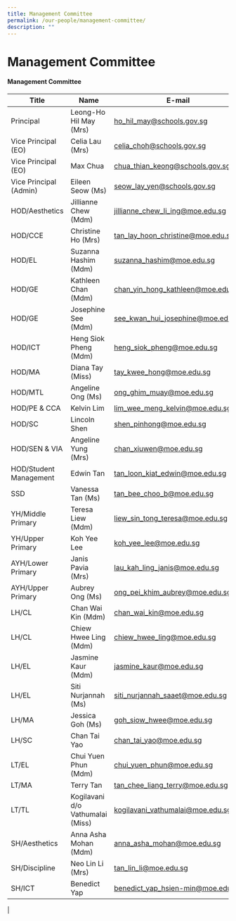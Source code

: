 ```yaml
---
title: Management Committee
permalink: /our-people/management-committee/
description: ""
---
```

# **Management Committee**


  
#### Management Committee



| Title | Name | E-mail |
| -------- | -------- | -------- |
|	Principal	|	Leong-Ho Hil May (Mrs)	|[ho_hil_may@schools.gov.sg](mailto:ho_hil_may@schools.gov.sg)|
|	Vice Principal (EO)	|	Celia Lau (Mrs) 	|	[celia_choh@schools.gov.sg](mailto:celia_choh@schools.gov.sg)|
|	Vice Principal (EO)	|	Max Chua 	|	[chua_thian_keong@schools.gov.sg](mailto:chua_thian_keong@schools.gov.sg)|
|	Vice Principal (Admin)	|	Eileen Seow (Ms)	|[seow_lay_yen@schools.gov.sg](mailto:seow_lay_yen@schools.gov.sg)|
|	HOD/Aesthetics	|	Jillianne Chew (Mdm)	|[jillianne_chew_li_ing@moe.edu.sg](mailto:jillianne_chew_li_ing@moe.edu.sg)|
|	HOD/CCE	|	Christine Ho (Mrs)	|[tan_lay_hoon_christine@moe.edu.sg](mailto:tan_lay_hoon_christine@moe.edu.sg)|
|	HOD/EL	|	Suzanna Hashim (Mdm)	|	[suzanna_hashim@moe.edu.sg](mailto:suzanna_hashim@moe.edu.sg)|
|	HOD/GE	|	Kathleen Chan (Mdm) 	|[chan_yin_hong_kathleen@moe.edu.sg](mailto:chan_yin_hong_kathleen@moe.edu.sg)|
|	HOD/GE	|	Josephine See (Mdm)	|	[see_kwan_hui_josephine@moe.edu.sg](mailto:see_kwan_hui_josephine@moe.edu.sg)|
|	HOD/ICT	|	Heng Siok Pheng (Mdm)	|[heng_siok_pheng@moe.edu.sg](mailto:heng_siok_pheng@moe.edu.sg)|
|	HOD/MA	|	Diana Tay (Miss)	|	[tay_kwee_hong@moe.edu.sg](mailto:tay_kwee_hong@moe.edu.sg)|
|	HOD/MTL	|	Angeline Ong (Ms)	|[ong_ghim_muay@moe.edu.sg](mailto:ong_ghim_muay@moe.edu.sg)|
|	HOD/PE & CCA	|	Kelvin Lim	|[lim_wee_meng_kelvin@moe.edu.sg](mailto:lim_wee_meng_kelvin@moe.edu.sg)|
|	HOD/SC	|	Lincoln Shen	|[shen_pinhong@moe.edu.sg](mailto:shen_pinhong@moe.edu.sg)|
|	HOD/SEN & VIA	|	Angeline Yung (Mrs)	|[chan_xiuwen@moe.edu.sg](mailto:chan_xiuwen@moe.edu.sg)|
|	HOD/Student Management	|	Edwin Tan	|	[tan_loon_kiat_edwin@moe.edu.sg](mailto:tan_loon_kiat_edwin@moe.edu.sg)|
|	SSD	|	Vanessa Tan (Ms)	|[tan_bee_choo_b@moe.edu.sg](mailto:tan_bee_choo_b@moe.edu.sg)|
|	YH/Middle Primary	|	Teresa Liew (Mdm)	|[liew_sin_tong_teresa@moe.edu.sg](mailto:liew_sin_tong_teresa@moe.edu.sg)|
|	YH/Upper Primary	|	Koh Yee Lee 	|[koh_yee_lee@moe.edu.sg](mailto:koh_yee_lee@moe.edu.sg)|
|	AYH/Lower Primary	|	Janis Pavia (Mrs)	|	[lau_kah_ling_janis@moe.edu.sg](mailto:lau_kah_ling_janis@moe.edu.sg)|
|	AYH/Upper Primary	|	Aubrey Ong (Ms)	|	[ong_pei_khim_aubrey@moe.edu.sg](mailto:ong_pei_khim_aubrey@moe.edu.sg)|
|	LH/CL	|	Chan Wai Kin (Mdm)	|	[chan_wai_kin@moe.edu.sg](mailto:chan_wai_kin@moe.edu.sg)|
|	LH/CL	|	Chiew Hwee Ling (Mdm)	|	[chiew_hwee_ling@moe.edu.sg](mailto:chiew_hwee_ling@moe.edu.sg)|
|	LH/EL	|	Jasmine Kaur (Mdm)	|	[jasmine_kaur@moe.edu.sg](mailto:jasmine_kaur@moe.edu.sg)|
|	LH/EL	|	Siti Nurjannah (Ms)	|[siti_nurjannah_saaet@moe.edu.sg](mailto:siti_nurjannah_saaet@moe.edu.sg)|
|	LH/MA	|	Jessica Goh (Ms)	|	[goh_siow_hwee@moe.edu.sg](mailto:goh_siow_hwee@moe.edu.sg)|
|	LH/SC	|	Chan Tai Yao		|[chan_tai_yao@moe.edu.sg](mailto:chan_tai_yao@moe.edu.sg)|
|	LT/EL	|	Chui Yuen Phun (Mdm)	|[chui_yuen_phun@moe.edu.sg](mailto:chui_yuen_phun@moe.edu.sg)|
|	LT/MA	|	Terry Tan	|	[tan_chee_liang_terry@moe.edu.sg](mailto:tan_chee_liang_terry@moe.edu.sg)|
|	LT/TL	|	Kogilavani d/o Vathumalai (Miss)	|[kogilavani_vathumalai@moe.edu.sg](mailto:kogilavani_vathumalai@moe.edu.sg)|
|	SH/Aesthetics	|	Anna Asha Mohan (Mdm)	|	[anna_asha_mohan@moe.edu.sg](mailto:anna_asha_mohan@moe.edu.sg)|
|	SH/Discipline	|	Neo Lin Li (Mrs)	|[tan_lin_li@moe.edu.sg](mailto:tan_lin_li@moe.edu.sg)|
|	SH/ICT	|	Benedict Yap	|	[benedict_yap_hsien-min@moe.edu.sg](mailto:benedict_yap_hsien-min@moe.edu.sg)|
 |